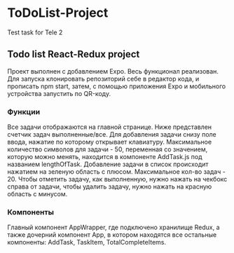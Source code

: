 # ToDoList-Project
Test task for Tele 2

## Todo list React-Redux project
Проект выполнен с добавлением Expo. Весь функционал реализован. Для запуска клонировать репозиторий себе в редактор кода, и прописать npm start, затем, с помощью приложения Expo 
и мобильного устройства запустить по QR-коду.
### Функции
Все задачи отображаются на главной странице. Ниже представлен счетчик задач выполненные/все. Для добавления задачи снизу поле ввода, нажатие по которому открывает клавиатуру. 
Максимальное количество символов для задачи - 50, переменная со значением, которую можно менять, находится в компоненте AddTask.js под названием lengthOfTask. Добавление задачи в 
список происходит нажатием на зеленую область с плюсом. Максимальное кол-во задач - 20. Чтобы отметить задачу, как выполненную, нужно нажать на чекбокс справа от задачи, чтобы 
удалить задачу, нужно нажать на красную область с минусом.
### Компоненты 
Главный компонент AppWrapper, где подключено хранилище Redux, а также дочерний компонент App, в котором находятся все остальные компоненты: AddTask, TaskItem, TotalCompleteItems. 
